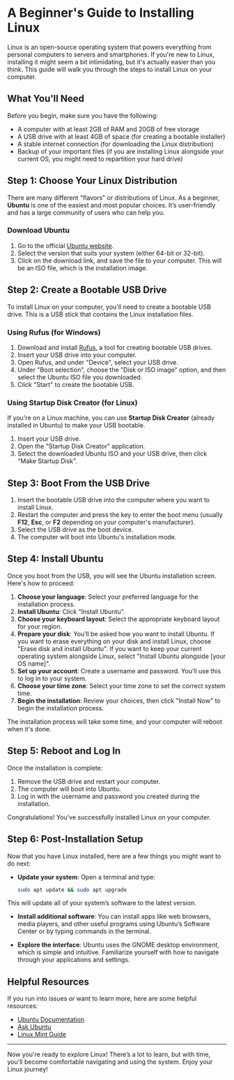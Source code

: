 

# A Beginner's Guide to Installing Linux

Linux is an open-source operating system that powers everything from personal computers to servers and smartphones. If you're new to Linux, installing it might seem a bit intimidating, but it's actually easier than you think. This guide will walk you through the steps to install Linux on your computer.

## What You'll Need

Before you begin, make sure you have the following:

- A computer with at least 2GB of RAM and 20GB of free storage
- A USB drive with at least 4GB of space (for creating a bootable installer)
- A stable internet connection (for downloading the Linux distribution)
- Backup of your important files (if you are installing Linux alongside your current OS, you might need to repartition your hard drive)

## Step 1: Choose Your Linux Distribution

There are many different "flavors" or distributions of Linux. As a beginner, **Ubuntu** is one of the easiest and most popular choices. It’s user-friendly and has a large community of users who can help you.

### Download Ubuntu

1. Go to the official [Ubuntu website](https://ubuntu.com/download).
2. Select the version that suits your system (either 64-bit or 32-bit).
3. Click on the download link, and save the file to your computer. This will be an ISO file, which is the installation image.

## Step 2: Create a Bootable USB Drive

To install Linux on your computer, you'll need to create a bootable USB drive. This is a USB stick that contains the Linux installation files.

### Using Rufus (for Windows)

1. Download and install [Rufus](https://rufus.ie/), a tool for creating bootable USB drives.
2. Insert your USB drive into your computer.
3. Open Rufus, and under "Device", select your USB drive.
4. Under "Boot selection", choose the "Disk or ISO image" option, and then select the Ubuntu ISO file you downloaded.
5. Click "Start" to create the bootable USB.

### Using Startup Disk Creator (for Linux)

If you're on a Linux machine, you can use **Startup Disk Creator** (already installed in Ubuntu) to make your USB bootable.

1. Insert your USB drive.
2. Open the "Startup Disk Creator" application.
3. Select the downloaded Ubuntu ISO and your USB drive, then click "Make Startup Disk".

## Step 3: Boot From the USB Drive

1. Insert the bootable USB drive into the computer where you want to install Linux.
2. Restart the computer and press the key to enter the boot menu (usually **F12**, **Esc**, or **F2** depending on your computer's manufacturer).
3. Select the USB drive as the boot device.
4. The computer will boot into Ubuntu's installation mode.

## Step 4: Install Ubuntu

Once you boot from the USB, you will see the Ubuntu installation screen. Here's how to proceed:

1. **Choose your language**: Select your preferred language for the installation process.
2. **Install Ubuntu**: Click "Install Ubuntu".
3. **Choose your keyboard layout**: Select the appropriate keyboard layout for your region.
4. **Prepare your disk**: You’ll be asked how you want to install Ubuntu. If you want to erase everything on your disk and install Linux, choose "Erase disk and install Ubuntu". If you want to keep your current operating system alongside Linux, select "Install Ubuntu alongside [your OS name]".
5. **Set up your account**: Create a username and password. You’ll use this to log in to your system.
6. **Choose your time zone**: Select your time zone to set the correct system time.
7. **Begin the installation**: Review your choices, then click "Install Now" to begin the installation process.

The installation process will take some time, and your computer will reboot when it's done.

## Step 5: Reboot and Log In

Once the installation is complete:

1. Remove the USB drive and restart your computer.
2. The computer will boot into Ubuntu.
3. Log in with the username and password you created during the installation.

Congratulations! You’ve successfully installed Linux on your computer.

## Step 6: Post-Installation Setup

Now that you have Linux installed, here are a few things you might want to do next:

- **Update your system**: Open a terminal and type:
    ```bash
    sudo apt update && sudo apt upgrade
    ```
This will update all of your system’s software to the latest version.

- **Install additional software**: You can install apps like web browsers, media players, and other useful programs using Ubuntu’s Software Center or by typing commands in the terminal.

- **Explore the interface**: Ubuntu uses the GNOME desktop environment, which is simple and intuitive. Familiarize yourself with how to navigate through your applications and settings.

## Helpful Resources

If you run into issues or want to learn more, here are some helpful resources:

- [Ubuntu Documentation](https://help.ubuntu.com/)
- [Ask Ubuntu](https://askubuntu.com/)
- [Linux Mint Guide](https://linuxmint.com/documentation.php)

---

Now you're ready to explore Linux! There’s a lot to learn, but with time, you'll become comfortable navigating and using the system. Enjoy your Linux journey!
